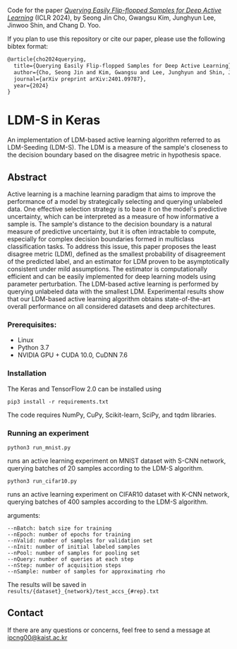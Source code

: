 Code for the paper [_Querying Easily Flip-flopped Samples for Deep Active Learning_](https://openreview.net/pdf?id=THUBTfSAS2) (ICLR 2024), by Seong Jin Cho, Gwangsu Kim, Junghyun Lee, Jinwoo Shin, and Chang D. Yoo.

If you plan to use this repository or cite our paper, please use the following bibtex format:

```latex
@article{cho2024querying,
  title={Querying Easily Flip-flopped Samples for Deep Active Learning},
  author={Cho, Seong Jin and Kim, Gwangsu and Lee, Junghyun and Shin, Jinwoo and Yoo, Chang D},
  journal={arXiv preprint arXiv:2401.09787},
  year={2024}
}
```

# LDM-S in Keras
An implementation of LDM-based active learning algorithm referred to as LDM-Seeding (LDM-S). The LDM is a measure of the sample's closeness to the decision boundary based on the disagree metric in hypothesis space.

## Abstract
Active learning is a machine learning paradigm that aims to improve the performance of a model by strategically selecting and querying unlabeled data. One effective selection strategy is to base it on the model's predictive uncertainty, which can be interpreted as a measure of how informative a sample is. The sample's distance to the decision boundary is a natural measure of predictive uncertainty, but it is often intractable to compute, especially for complex decision boundaries formed in multiclass classification tasks.
To address this issue, this paper proposes the least disagree metric (LDM), defined as the smallest probability of disagreement of the predicted label, and an estimator for LDM proven to be asymptotically consistent under mild assumptions. The estimator is computationally efficient and can be easily implemented for deep learning models using parameter perturbation. The LDM-based active learning is performed by querying unlabeled data with the smallest LDM. Experimental results show that our LDM-based active learning algorithm obtains state-of-the-art overall performance on all considered datasets and deep architectures.

### Prerequisites:
- Linux
- Python 3.7
- NVIDIA GPU + CUDA 10.0, CuDNN 7.6

### Installation
The Keras and TensorFlow 2.0 can be installed using
```
pip3 install -r requirements.txt
```
The code requires NumPy, CuPy, Scikit-learn, SciPy, and tqdm libraries.

### Running an experiment
```
python3 run_mnist.py
```
runs an active learning experiment on MNIST dataset with S-CNN network, querying batches of 20 samples according to the LDM-S algorithm.

```
python3 run_cifar10.py
```
runs an active learning experiment on CIFAR10 dataset with K-CNN network, querying batches of 400 samples according to the LDM-S algorithm.

arguments:
```
--nBatch: batch size for training
--nEpoch: number of epochs for training
--nValid: number of samples for validation set
--nInit: number of initial labeled samples
--nPool: number of samples for pooling set
--nQuery: number of queries at each step
--nStep: number of acquisition steps
--nSample: number of samples for approximating rho
```

The results will be saved in `results/{dataset}_{network}/test_accs_{#rep}.txt`

## Contact
If there are any questions or concerns, feel free to send a message at ipcng00@kaist.ac.kr
